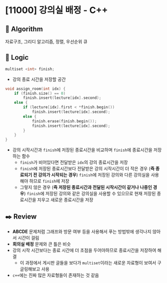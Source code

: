 # [11000] 강의실 배정 - C++

## :pushpin: **Algorithm**

자료구조, 그리디 알고리즘, 정렬, 우선순위 큐

## :round_pushpin: **Logic**

```c++
multiset <int> finish;
```

- 강의 종료 시간을 저장할 공간

```c++
void assign_room(int idx) {
	if (finish.size() == 0)
		finish.insert(lecture[idx].second);
	else {
		if (lecture[idx].first < *finish.begin())
			finish.insert(lecture[idx].second);
		else {
			finish.erase(finish.begin());
			finish.insert(lecture[idx].second);
		}
	}
}
```

- 강의 시작시간과 `finish`에 저장된 종료시간을 비교하며 `finish`에 종료시간을 저장하는 함수
  - `finish`가 비어있다면 전달받은 `idx`의 강의 종료시간을 저장
  - `finish`에 저장된 종료시간보다 전달받은 강의 시작시간이 더 작은 경우 (**즉 종료되기 전 강의가 시작되는 경우**) `finish`에 저장된 강의와 다른 강의실을 사용해야 하므로 `finish`에 저장
  - 그렇지 않은 경우 (**즉 저장된 종료시간과 전달된 시작시간이 같거나 나중인 경우**) `finish`에 저장된 강의와 같은 강의실을 사용할 수 있으므로 현재 저장된 종료시간을 지우고 새로운 종료시간을 저장

## :black_nib: **Review**

- **ABCDE** 문제처럼 그래프와 방문 여부 등을 사용해서 푸는 방법밖에 생각나지 않아서 시간이 걸림
- **회의실 배정** 문제와 큰 틀은 비슷
- 강의 시작 시간보다는 종료 시간에 더 초점을 두어야하므로 종료시간을 저장하여 해결
  - 이 과정에서 게시판 글들을 보다가 `multiset`이라는 새로운 자료형이 보여서 구글링해보고 사용
- `c++`에는 진짜 많은 자료형들이 존재하는 것 같음